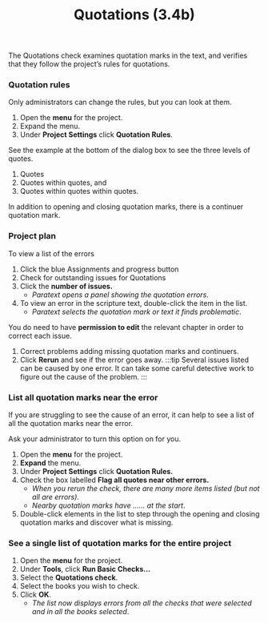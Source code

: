 ﻿---
title: Quotations (3.4b)
---
The Quotations check examines quotation marks in the text, and verifies that they follow the project’s rules for quotations.

### Quotation rules

Only administrators can change the rules, but you can look at them.

1.  Open the **menu** for the project.
1.  Expand the menu.
1.  Under **Project Settings** click **Quotation Rules**.

See the example at the bottom of the dialog box to see the three levels of quotes.

1.  Quotes
2.  Quotes within quotes, and
3.  Quotes within quotes within quotes.

In addition to opening and closing quotation marks, there is a continuer quotation mark.

### Project plan

To view a list of the errors

1.  Click the blue Assignments and progress button
1.  Check for outstanding issues for Quotations
1.  Click the **number of issues.**  
    -  *Paratext opens a panel showing the quotation errors*.
1.  To view an error in the scripture text, double-click the item in the list.  
    -  *Paratext selects the quotation mark or text it finds problematic*.

You do need to have **permission to edit** the relevant chapter in order to correct each issue.

1.  Correct problems adding missing quotation marks and continuers.
1.  Click **Rerun** and see if the error goes away.
:::tip
Several issues listed can be caused by one error. It can take some careful detective work to figure out the cause of the problem.
:::

### List all quotation marks near the error

If you are struggling to see the cause of an error, it can help to see a list of all the quotation marks near the error.

Ask your administrator to turn this option on for you.

1.  Open the **menu** for the project.
1.  **Expand** the menu.
1.  Under **Project Settings** click **Quotation Rules.**
1.  Check the box labelled **Flag all quotes near other errors.**  
    -  *When you rerun the check, there are many more items listed (but not all are errors)*.  
    -  *Nearby quotation marks have …… at the start*.
1.  Double-click elements in the list to step through the opening and closing quotation marks and discover what is missing.

### See a single list of quotation marks for the entire project

1.  Open the **menu** for the project.
1.  Under **Tools**, click **Run Basic Checks…**
1.  Select the **Quotations check**.
1.  Select the books you wish to check.
1.  Click **OK**.  
    -  *The list now displays errors from all the checks that were selected and in all the books selected*.

